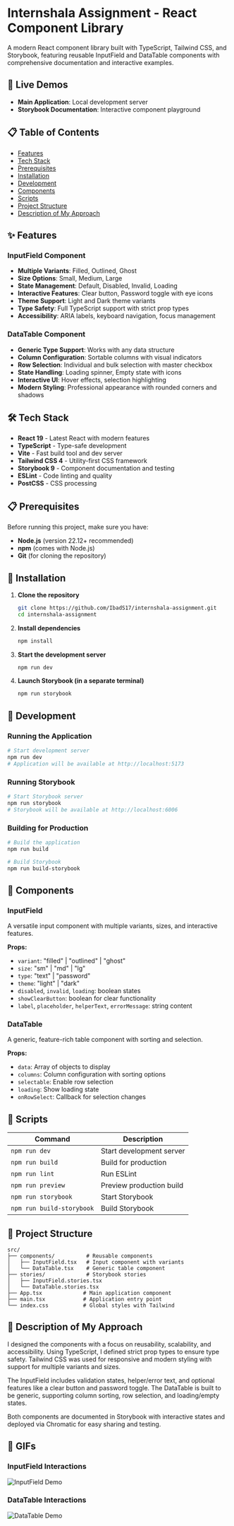 # Internshala Assignment - React Component Library

A modern React component library built with TypeScript, Tailwind CSS, and Storybook, featuring reusable InputField and DataTable components with comprehensive documentation and interactive examples.

## 🚀 Live Demos

- **Main Application**: Local development server
- **Storybook Documentation**: Interactive component playground

## 📋 Table of Contents

- [Features](#features)
- [Tech Stack](#tech-stack)
- [Prerequisites](#prerequisites)
- [Installation](#installation)
- [Development](#development)
- [Components](#components)
- [Scripts](#scripts)
- [Project Structure](#project-structure)
- [Description of My Approach](#description-of-my-approach)

## ✨ Features

### InputField Component

- **Multiple Variants**: Filled, Outlined, Ghost
- **Size Options**: Small, Medium, Large
- **State Management**: Default, Disabled, Invalid, Loading
- **Interactive Features**: Clear button, Password toggle with eye icons
- **Theme Support**: Light and Dark theme variants
- **Type Safety**: Full TypeScript support with strict prop types
- **Accessibility**: ARIA labels, keyboard navigation, focus management

### DataTable Component

- **Generic Type Support**: Works with any data structure
- **Column Configuration**: Sortable columns with visual indicators
- **Row Selection**: Individual and bulk selection with master checkbox
- **State Handling**: Loading spinner, Empty state with icons
- **Interactive UI**: Hover effects, selection highlighting
- **Modern Styling**: Professional appearance with rounded corners and shadows

## 🛠 Tech Stack

- **React 19** - Latest React with modern features
- **TypeScript** - Type-safe development
- **Vite** - Fast build tool and dev server
- **Tailwind CSS 4** - Utility-first CSS framework
- **Storybook 9** - Component documentation and testing
- **ESLint** - Code linting and quality
- **PostCSS** - CSS processing

## 📋 Prerequisites

Before running this project, make sure you have:

- **Node.js** (version 22.12+ recommended)
- **npm** (comes with Node.js)
- **Git** (for cloning the repository)

## 🔧 Installation

1. **Clone the repository**

   ```bash
   git clone https://github.com/IbadS17/internshala-assignment.git
   cd internshala-assignment
   ```

2. **Install dependencies**

   ```bash
   npm install
   ```

3. **Start the development server**

   ```bash
   npm run dev
   ```

4. **Launch Storybook (in a separate terminal)**
   ```bash
   npm run storybook
   ```

## 🚀 Development

### Running the Application

```bash
# Start development server
npm run dev
# Application will be available at http://localhost:5173
```

### Running Storybook

```bash
# Start Storybook server
npm run storybook
# Storybook will be available at http://localhost:6006
```

### Building for Production

```bash
# Build the application
npm run build

# Build Storybook
npm run build-storybook
```

## 🧩 Components

### InputField

A versatile input component with multiple variants, sizes, and interactive features.

**Props:**

- `variant`: "filled" | "outlined" | "ghost"
- `size`: "sm" | "md" | "lg"
- `type`: "text" | "password"
- `theme`: "light" | "dark"
- `disabled`, `invalid`, `loading`: boolean states
- `showClearButton`: boolean for clear functionality
- `label`, `placeholder`, `helperText`, `errorMessage`: string content

### DataTable

A generic, feature-rich table component with sorting and selection.

**Props:**

- `data`: Array of objects to display
- `columns`: Column configuration with sorting options
- `selectable`: Enable row selection
- `loading`: Show loading state
- `onRowSelect`: Callback for selection changes

## 📜 Scripts

| Command                   | Description              |
| ------------------------- | ------------------------ |
| `npm run dev`             | Start development server |
| `npm run build`           | Build for production     |
| `npm run lint`            | Run ESLint               |
| `npm run preview`         | Preview production build |
| `npm run storybook`       | Start Storybook          |
| `npm run build-storybook` | Build Storybook          |

## 📁 Project Structure

```
src/
├── components/          # Reusable components
│   ├── InputField.tsx   # Input component with variants
│   └── DataTable.tsx    # Generic table component
├── stories/             # Storybook stories
│   ├── InputField.stories.tsx
│   └── DataTable.stories.tsx
├── App.tsx             # Main application component
├── main.tsx            # Application entry point
└── index.css           # Global styles with Tailwind
```

## 🎯 Description of My Approach

I designed the components with a focus on reusability, scalability, and accessibility. Using TypeScript, I defined strict prop types to ensure type safety. Tailwind CSS was used for responsive and modern styling with support for multiple variants and sizes.

The InputField includes validation states, helper/error text, and optional features like a clear button and password toggle. The DataTable is built to be generic, supporting column sorting, row selection, and loading/empty states.

Both components are documented in Storybook with interactive states and deployed via Chromatic for easy sharing and testing.

## 🎥 GIFs

### InputField Interactions

![InputField Demo](public/AssignmentInput.gif)

### DataTable Interactions

![DataTable Demo](public/AssignmentDataTable.gif)
